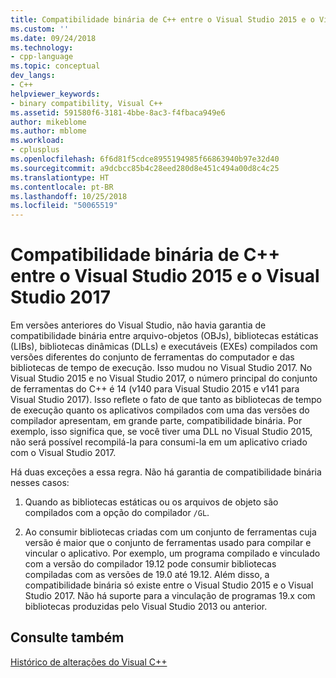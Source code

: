 ```yaml
---
title: Compatibilidade binária de C++ entre o Visual Studio 2015 e o Visual Studio 2017 | Microsoft Docs
ms.custom: ''
ms.date: 09/24/2018
ms.technology:
- cpp-language
ms.topic: conceptual
dev_langs:
- C++
helpviewer_keywords:
- binary compatibility, Visual C++
ms.assetid: 591580f6-3181-4bbe-8ac3-f4fbaca949e6
author: mikeblome
ms.author: mblome
ms.workload:
- cplusplus
ms.openlocfilehash: 6f6d81f5cdce8955194985f66863940b97e32d40
ms.sourcegitcommit: a9dcbcc85b4c28eed280d8e451c494a00d8c4c25
ms.translationtype: HT
ms.contentlocale: pt-BR
ms.lasthandoff: 10/25/2018
ms.locfileid: "50065519"
---
```

# <a name="c-binary-compatibility-between-visual-studio-2015-and-visual-studio-2017"></a>Compatibilidade binária de C++ entre o Visual Studio 2015 e o Visual Studio 2017

Em versões anteriores do Visual Studio, não havia garantia de compatibilidade binária entre arquivo-objetos (OBJs), bibliotecas estáticas (LIBs), bibliotecas dinâmicas (DLLs) e executáveis (EXEs) compilados com versões diferentes do conjunto de ferramentas do computador e das bibliotecas de tempo de execução. Isso mudou no Visual Studio 2017. No Visual Studio 2015 e no Visual Studio 2017, o número principal do conjunto de ferramentas do C++ é 14 (v140 para Visual Studio 2015 e v141 para Visual Studio 2017). Isso reflete o fato de que tanto as bibliotecas de tempo de execução quanto os aplicativos compilados com uma das versões do compilador apresentam, em grande parte, compatibilidade binária. Por exemplo, isso significa que, se você tiver uma DLL no Visual Studio 2015, não será possível recompilá-la para consumi-la em um aplicativo criado com o Visual Studio 2017.

Há duas exceções a essa regra. Não há garantia de compatibilidade binária nesses casos:

1. Quando as bibliotecas estáticas ou os arquivos de objeto são compilados com a opção do compilador `/GL`.

2. Ao consumir bibliotecas criadas com um conjunto de ferramentas cuja versão é maior que o conjunto de ferramentas usado para compilar e vincular o aplicativo. Por exemplo, um programa compilado e vinculado com a versão do compilador 19.12 pode consumir bibliotecas compiladas com as versões de 19.0 até 19.12. Além disso, a compatibilidade binária só existe entre o Visual Studio 2015 e o Visual Studio 2017. Não há suporte para a vinculação de programas 19.x com bibliotecas produzidas pelo Visual Studio 2013 ou anterior.

## <a name="see-also"></a>Consulte também

[Histórico de alterações do Visual C++](..\porting\visual-cpp-change-history-2003-2015.md)
